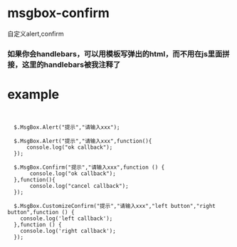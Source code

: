 # msgbox-confirm
自定义alert,confirm

### 如果你会handlebars，可以用模板写弹出的html，而不用在js里面拼接，这里的handlebars被我注释了
  

# example

<pre><code>

  $.MsgBox.Alert("提示","请输入xxx");
  
  $.MsgBox.Alert("提示","请输入xxx",function(){
      console.log("ok callback");
  });
  
  $.MsgBox.Confirm("提示","请输入xxx",function () {
       console.log("ok callback");
  },function(){
       console.log("cancel callback");
  });

  $.MsgBox.CustomizeConfirm("提示","请输入xxx","left button","right button",function () {
    console.log('left callback');
  },function () {
    console.log('right callback');
  });

</code></pre>
 
